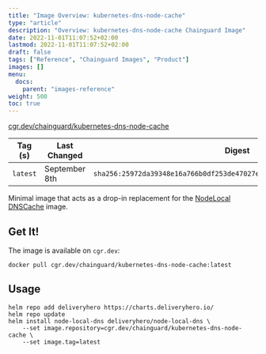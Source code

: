 ```yaml
---
title: "Image Overview: kubernetes-dns-node-cache"
type: "article"
description: "Overview: kubernetes-dns-node-cache Chainguard Image"
date: 2022-11-01T11:07:52+02:00
lastmod: 2022-11-01T11:07:52+02:00
draft: false
tags: ["Reference", "Chainguard Images", "Product"]
images: []
menu:
  docs:
    parent: "images-reference"
weight: 500
toc: true
---
```


[cgr.dev/chainguard/kubernetes-dns-node-cache](https://github.com/chainguard-images/images/tree/main/images/kubernetes-dns-node-cache)

| Tag (s)   | Last Changed  | Digest                                                                    |
|-----------|---------------|---------------------------------------------------------------------------|
|  `latest` | September 8th | `sha256:25972da39348e16a766b0df253de47027e14c970574851068594b686cf6a82df` |



Minimal image that acts as a drop-in replacement for the [NodeLocal DNSCache](https://github.com/kubernetes/dns) image.

## Get It!

The image is available on `cgr.dev`:

```
docker pull cgr.dev/chainguard/kubernetes-dns-node-cache:latest
```

## Usage

```shell
helm repo add deliveryhero https://charts.deliveryhero.io/
helm repo update
helm install node-local-dns deliveryhero/node-local-dns \
    --set image.repository=cgr.dev/chainguard/kubernetes-dns-node-cache \
    --set image.tag=latest
```


